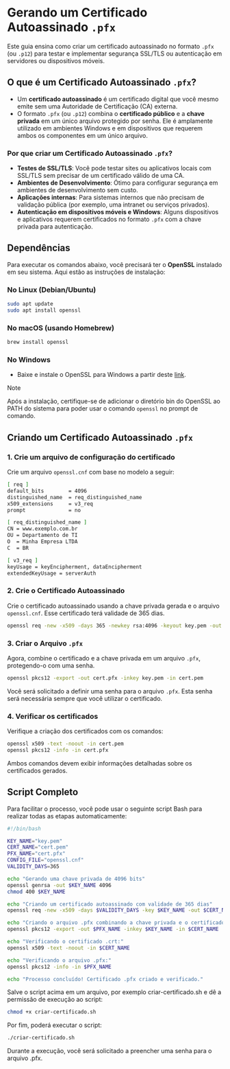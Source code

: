 # Gerando um Certificado Autoassinado `.pfx`

Este guia ensina como criar um certificado autoassinado no formato `.pfx` (ou `.p12`) para testar e implementar segurança SSL/TLS ou autenticação em servidores ou dispositivos móveis.

## O que é um Certificado Autoassinado `.pfx`?

-   Um **certificado autoassinado** é um certificado digital que você mesmo emite sem uma Autoridade de Certificação (CA) externa.
-   O formato `.pfx` (ou `.p12`) combina o **certificado público** e a **chave privada** em um único arquivo protegido por senha. Ele é amplamente utilizado em ambientes Windows e em dispositivos que requerem ambos os componentes em um único arquivo.

### Por que criar um Certificado Autoassinado `.pfx`?

-   **Testes de SSL/TLS**: Você pode testar sites ou aplicativos locais com SSL/TLS sem precisar de um certificado válido de uma CA.
-   **Ambientes de Desenvolvimento**: Ótimo para configurar segurança em ambientes de desenvolvimento sem custo.
-   **Aplicações internas**: Para sistemas internos que não precisam de validação pública (por exemplo, uma intranet ou serviços privados).
-   **Autenticação em dispositivos móveis e Windows**: Alguns dispositivos e aplicativos requerem certificados no formato `.pfx` com a chave privada para autenticação.

## Dependências

Para executar os comandos abaixo, você precisará ter o **OpenSSL** instalado em seu sistema. Aqui estão as instruções de instalação:

### No Linux (Debian/Ubuntu)

```bash
sudo apt update
sudo apt install openssl
```

### No macOS (usando Homebrew)

```bash
brew install openssl
```

### No Windows

- Baixe e instale o OpenSSL para Windows a partir deste [link](https://slproweb.com/products/Win32OpenSSL.html).

> [!NOTE]
> Após a instalação, certifique-se de adicionar o diretório bin do OpenSSL ao PATH do sistema para poder usar o comando `openssl` no prompt de comando.

## Criando um Certificado Autoassinado `.pfx`

### 1. Crie um arquivo de configuração do certificado

Crie um arquivo `openssl.cnf` com base no modelo a seguir:

```bash
[ req ]
default_bits        = 4096
distinguished_name  = req_distinguished_name
x509_extensions     = v3_req
prompt              = no

[ req_distinguished_name ]
CN = www.exemplo.com.br
OU = Departamento de TI
O  = Minha Empresa LTDA
C  = BR

[ v3_req ]
keyUsage = keyEncipherment, dataEncipherment
extendedKeyUsage = serverAuth
```

### 2. Crie o Certificado Autoassinado

Crie o certificado autoassinado usando a chave privada gerada e o arquivo `openssl.cnf`. Esse certificado terá validade de 365 dias.

```bash
openssl req -new -x509 -days 365 -newkey rsa:4096 -keyout key.pem -out cert.pem -nodes -config openssl.cnf
```

### 3. Criar o Arquivo `.pfx`

Agora, combine o certificado e a chave privada em um arquivo `.pfx`, protegendo-o com uma senha.

```bash
openssl pkcs12 -export -out cert.pfx -inkey key.pem -in cert.pem
```

Você será solicitado a definir uma senha para o arquivo `.pfx`. Esta senha será necessária sempre que você utilizar o certificado.

### 4. Verificar os certificados

Verifique a criação dos certificados com os comandos:

```bash
openssl x509 -text -noout -in cert.pem
openssl pkcs12 -info -in cert.pfx
```

Ambos comandos devem exibir informações detalhadas sobre os certificados gerados.

## Script Completo

Para facilitar o processo, você pode usar o seguinte script Bash para realizar todas as etapas automaticamente:

```bash
#!/bin/bash

KEY_NAME="key.pem"
CERT_NAME="cert.pem"
PFX_NAME="cert.pfx"
CONFIG_FILE="openssl.cnf"
VALIDITY_DAYS=365

echo "Gerando uma chave privada de 4096 bits"
openssl genrsa -out $KEY_NAME 4096
chmod 400 $KEY_NAME

echo "Criando um certificado autoassinado com validade de 365 dias"
openssl req -new -x509 -days $VALIDITY_DAYS -key $KEY_NAME -out $CERT_NAME -config $CONFIG_FILE

echo "Criando o arquivo .pfx combinando a chave privada e o certificado"
openssl pkcs12 -export -out $PFX_NAME -inkey $KEY_NAME -in $CERT_NAME

echo "Verificando o certificado .crt:"
openssl x509 -text -noout -in $CERT_NAME

echo "Verificando o arquivo .pfx:"
openssl pkcs12 -info -in $PFX_NAME

echo "Processo concluído! Certificado .pfx criado e verificado."
```

Salve o script acima em um arquivo, por exemplo criar-certificado.sh e dê a permissão de execução ao script:

```bash
chmod +x criar-certificado.sh
```

Por fim, poderá executar o script:

```bash
./criar-certificado.sh
```

Durante a execução, você será solicitado a preencher uma senha para o arquivo .pfx.
